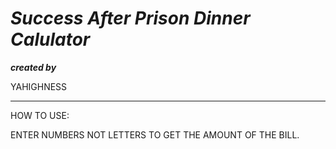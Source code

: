 # ***Success After Prison Dinner Calulator***

___created by___

YAHIGHNESS 

---------------------------------------------------------------------

HOW TO USE:

ENTER NUMBERS NOT LETTERS TO GET THE AMOUNT OF THE BILL.